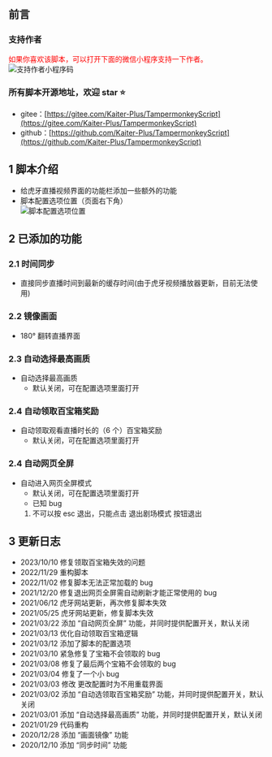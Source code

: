 ## 前言

### 支持作者

<span style="color:red;">如果你喜欢该脚本，可以打开下面的微信小程序支持一下作者。</span>  
![支持作者小程序码](https://greasyfork.org/rails/active_storage/representations/redirect/eyJfcmFpbHMiOnsibWVzc2FnZSI6IkJBaHBBekdIQVE9PSIsImV4cCI6bnVsbCwicHVyIjoiYmxvYl9pZCJ9fQ==--56691abdd507118966e2810dd47b1e2a3b9b82e8/eyJfcmFpbHMiOnsibWVzc2FnZSI6IkJBaDdCem9MWm05eWJXRjBTU0lKYW5CbFp3WTZCa1ZVT2hSeVpYTnBlbVZmZEc5ZmJHbHRhWFJiQjJrQnlHa0J5QT09IiwiZXhwIjpudWxsLCJwdXIiOiJ2YXJpYXRpb24ifX0=--4c3cded9533f8c872a82572269844d930809aad4/support.png?locale=zh-CN)

### 所有脚本开源地址，欢迎 star ⭐

- gitee：[https://gitee.com/Kaiter-Plus/TampermonkeyScript](https://gitee.com/Kaiter-Plus/TampermonkeyScript)
- github：[https://github.com/Kaiter-Plus/TampermonkeyScript](https://github.com/Kaiter-Plus/TampermonkeyScript)

## 1 脚本介绍

- 给虎牙直播视频界面的功能栏添加一些额外的功能
- 脚本配置选项位置（页面右下角）  
  ![脚本配置选项位置](https://greasyfork.org/rails/active_storage/representations/redirect/eyJfcmFpbHMiOnsibWVzc2FnZSI6IkJBaHBBOTUwQVE9PSIsImV4cCI6bnVsbCwicHVyIjoiYmxvYl9pZCJ9fQ==--1982585de8204c148489d317f8892a82f3236f82/eyJfcmFpbHMiOnsibWVzc2FnZSI6IkJBaDdCem9MWm05eWJXRjBTU0lJY0c1bkJqb0dSVlE2RkhKbGMybDZaVjkwYjE5c2FXMXBkRnNIYVFISWFRSEkiLCJleHAiOm51bGwsInB1ciI6InZhcmlhdGlvbiJ9fQ==--e4f27e4605e5535222e2c2f9dcbe36f4bd1deb29/image.png?locale=zh-CN)

## 2 已添加的功能

### 2.1 时间同步

- 直接同步直播时间到最新的缓存时间(由于虎牙视频播放器更新，目前无法使用)

### 2.2 镜像画面

- 180° 翻转直播界面

### 2.3 自动选择最高画质

- 自动选择最高画质
  - 默认关闭，可在配置选项里面打开

### 2.4 自动领取百宝箱奖励

- 自动领取观看直播时长的（6 个）百宝箱奖励
  - 默认关闭，可在配置选项里面打开

### 2.4 自动网页全屏

- 自动进入网页全屏模式
  - 默认关闭，可在配置选项里面打开
  - 已知 bug
  1. 不可以按 esc 退出，只能点击 退出剧场模式 按钮退出

## 3 更新日志

- 2023/10/10 修复领取百宝箱失效的问题
- 2022/11/29 重构脚本
- 2022/11/02 修复脚本无法正常加载的 bug
- 2021/12/20 修复退出网页全屏需自动刷新才能正常使用的 bug
- 2021/06/12 虎牙网站更新，再次修复脚本失效
- 2021/05/25 虎牙网站更新，修复脚本失效
- 2021/03/22 添加 “自动网页全屏” 功能，并同时提供配置开关，默认关闭
- 2021/03/13 优化自动领取百宝箱逻辑
- 2021/03/12 添加了脚本的配置选项
- 2021/03/10 紧急修复了宝箱不会领取的 bug
- 2021/03/08 修复了最后两个宝箱不会领取的 bug
- 2021/03/04 修复了一个小 bug
- 2021/03/03 修改 更改配置时为不用重载界面
- 2021/03/02 添加 “自动选领取百宝箱奖励” 功能，并同时提供配置开关，默认关闭
- 2021/03/01 添加 “自动选择最高画质” 功能，并同时提供配置开关，默认关闭
- 2021/01/29 代码重构
- 2020/12/28 添加 “画面镜像” 功能
- 2020/12/10 添加 “同步时间” 功能

